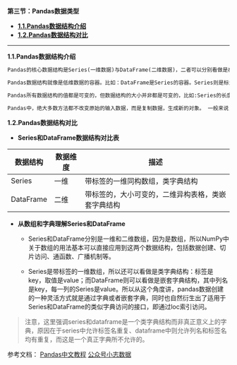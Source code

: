 **第三节：Pandas数据类型**
- <a href="#1.1">**1.1.Pandas数据结构介绍**</a>
- <a href="#1.2">**1.2.Pandas数据结构对比**</a>

---
<a id="1.1">**1.1.Pandas数据结构介绍**</a>
```html
Pandas的核心数据结构是Series(一维数据)与DataFrame(二维数据)，二者可以分别看做是在NumPy一维数组和二维数组的基础上增加了相应的标签信息。这两种数据结构足以处理金融、统计、社会科学、工程等领域里的大多数典型用例。
```
```html
Pandas数据结构就像是低维数据的容器。比如：DataFrame是Series的容器。Series则是标量的容器。使用这种方式可以在容器中以字典的形式插入或删除对象。
```
```html
Pandas所有数据结构的值都是可变的，但数据结构的大小并非都是可变的，比如:Series的长度不可改变，但DataFrame里就可以插入列。
```
```html
Pandas中，绝大多数方法都不改变原始的输入数据，而是复制数据，生成新的对象。 一般来说，原始输入数据不变更稳妥，更加安全。
```

<a id="1.2">**1.2.Pandas数据结构对比**</a>

- **Series和DataFrame数据结构对比表**

|数据结构  |数据维度	|描述|
|---      |---      |---|
|Series   | 一维     |带标签的一维同构数组，类字典结构|
|DataFrame|	二维    |带标签的，大小可变的，二维异构表格，类嵌套字典结构|

- **从数组和字典理解Series和DataFrame**
	- Series和DataFrame分别是一维和二维数组，因为是数组，所以NumPy中关于数组的用法基本可以直接应用到这两个数据结构，包括数据创建、切片访问、通函数、广播机制等。

	- Series是带标签的一维数组，所以还可以看做是类字典结构：标签是key，取值是value；而DataFrame则可以看做是嵌套字典结构，其中列名是key，每一列的Series是value。所以从这个角度讲，pandas数据创建的一种灵活方式就是通过字典或者嵌套字典，同时也自然衍生出了适用于Series和DataFrame的类似字典访问的接口，即通过loc索引访问。

> 注意，这里强调series和dataframe是一个类字典结构而非真正意义上的字典，原因在于series中允许标签名重复、dataframe中则允许列名和标签名均有重复，而这是一个真正字典所不允许的。


参考文档：
[Pandas中文教程](https://www.pypandas.cn/docs/getting_started/overview.html#%E6%95%B0%E6%8D%AE%E7%BB%93%E6%9E%84)
[公众号小志数据](https://mp.weixin.qq.com/s/OHflBhjPj46GT5t1532cnw)
